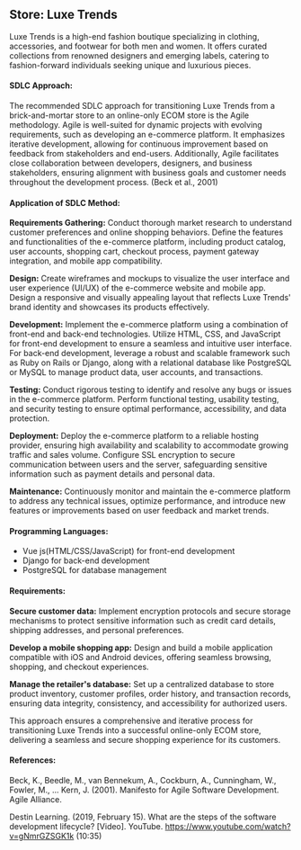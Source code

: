 
## Store: Luxe Trends

Luxe Trends is a high-end fashion boutique specializing in clothing, accessories, and footwear for both men and women. It offers curated collections from renowned designers and emerging labels, catering to fashion-forward individuals seeking unique and luxurious pieces.

#### SDLC Approach:
The recommended SDLC approach for transitioning Luxe Trends from a brick-and-mortar store to an online-only ECOM store is the Agile methodology. Agile is well-suited for dynamic projects with evolving requirements, such as developing an e-commerce platform. It emphasizes iterative development, allowing for continuous improvement based on feedback from stakeholders and end-users. Additionally, Agile facilitates close collaboration between developers, designers, and business stakeholders, ensuring alignment with business goals and customer needs throughout the development process. (Beck et al., 2001)

#### Application of SDLC Method:

**Requirements Gathering:** Conduct thorough market research to understand customer preferences and online shopping behaviors. Define the features and functionalities of the e-commerce platform, including product catalog, user accounts, shopping cart, checkout process, payment gateway integration, and mobile app compatibility.

**Design:** Create wireframes and mockups to visualize the user interface and user experience (UI/UX) of the e-commerce website and mobile app. Design a responsive and visually appealing layout that reflects Luxe Trends' brand identity and showcases its products effectively.

**Development:** Implement the e-commerce platform using a combination of front-end and back-end technologies. Utilize HTML, CSS, and JavaScript for front-end development to ensure a seamless and intuitive user interface. For back-end development, leverage a robust and scalable framework such as Ruby on Rails or Django, along with a relational database like PostgreSQL or MySQL to manage product data, user accounts, and transactions.

**Testing:** Conduct rigorous testing to identify and resolve any bugs or issues in the e-commerce platform. Perform functional testing, usability testing, and security testing to ensure optimal performance, accessibility, and data protection.

**Deployment:** Deploy the e-commerce platform to a reliable hosting provider, ensuring high availability and scalability to accommodate growing traffic and sales volume. Configure SSL encryption to secure communication between users and the server, safeguarding sensitive information such as payment details and personal data.

**Maintenance:** Continuously monitor and maintain the e-commerce platform to address any technical issues, optimize performance, and introduce new features or improvements based on user feedback and market trends.

#### Programming Languages:
-	Vue js(HTML/CSS/JavaScript) for front-end development
-	Django for back-end development
-	PostgreSQL for database management

#### Requirements:

**Secure customer data:** Implement encryption protocols and secure storage mechanisms to protect sensitive information such as credit card details, shipping addresses, and personal preferences.

**Develop a mobile shopping app:** Design and build a mobile application compatible with iOS and Android devices, offering seamless browsing, shopping, and checkout experiences.

**Manage the retailer's database:** Set up a centralized database to store product inventory, customer profiles, order history, and transaction records, ensuring data integrity, consistency, and accessibility for authorized users.

This approach ensures a comprehensive and iterative process for transitioning Luxe Trends into a successful online-only ECOM store, delivering a seamless and secure shopping experience for its customers.

#### References:

Beck, K., Beedle, M., van Bennekum, A., Cockburn, A., Cunningham, W., Fowler, M., ... Kern, J. (2001). Manifesto for Agile Software Development. Agile Alliance.

Destin Learning. (2019, February 15). What are the steps of the software development lifecycle? [Video]. YouTube. https://www.youtube.com/watch?v=gNmrGZSGK1k (10:35)


